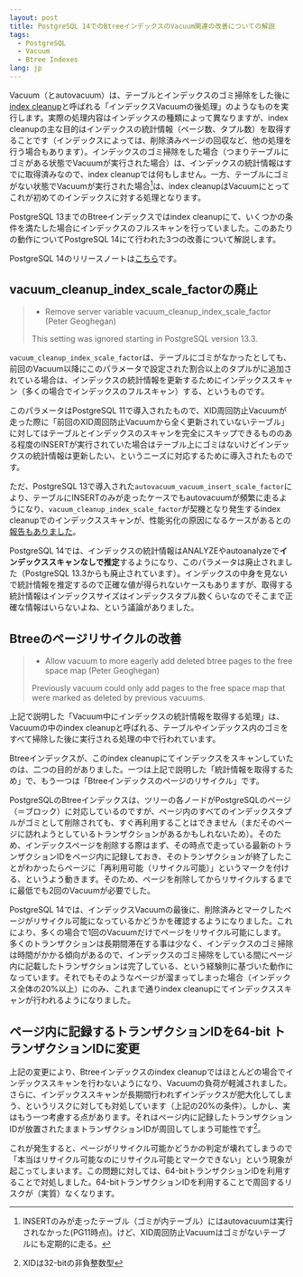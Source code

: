 ```yaml
---
layout: post
title: PostgreSQL 14でのBtreeインデックスのVacuum関連の改善についての解説
tags:
  - PostgreSQL
  - Vacuum
  - Btree Indexes
lang: jp
---
```


Vacuum（とautovacuum）は、テーブルとインデックスのゴミ掃除をした後に[index cleanup](https://www.postgresql.jp/document/12/html/progress-reporting.html#VACUUM-PROGRESS-REPORTING)と呼ばれる「インデックスVacuumの後処理」のようなものを実行します。実際の処理内容はインデックスの種類によって異なりますが、index cleanupの主な目的はインデックスの統計情報（ページ数、タプル数）を取得することです（インデックスによっては、削除済みページの回収など、他の処理を行う場合もあります）。インデックスのゴミ掃除をした場合（つまりテーブルにゴミがある状態でVacuumが実行された場合）は、インデックスの統計情報はすでに取得済みなので、index cleanupでは何もしません。一方、テーブルにゴミがない状態でVacuumが実行された場合[^insert_vacuum]は、index cleanupはVacuumにとってこれが初めてのインデックスに対する処理となります。

[^insert_vacuum]: INSERTのみが走ったテーブル（ゴミが内テーブル）にはautovacuumは実行されなかった(PG11時点)。けど、XID周回防止Vacuumはゴミがないテーブルにも定期的に走る。

PostgreSQL 13までのBtreeインデックスではindex cleanupにて、いくつかの条件を満たした場合にインデックスのフルスキャンを行っていました。このあたりの動作についてPostgreSQL 14にて行われた3つの改善について解説します。

PostgreSQL 14のリリースノートは[こちら](https://www.postgresql.org/docs/14/release-14.html)です。

## vacuum_cleanup_index_scale_factorの廃止

> * Remove server variable vacuum_cleanup_index_scale_factor (Peter Geoghegan)
>
> This setting was ignored starting in PostgreSQL version 13.3.

`vacuum_cleanup_index_scale_factor`は、テーブルにゴミがなかったとしても、前回のVacuum以降にこのパラメータで設定された割合以上のタプルがに追加されている場合は、インデックスの統計情報を更新するためにインデックススキャン（多くの場合でインデックスのフルスキャン）する、というものです。

このパラメータはPostgreSQL 11で導入されたもので、XID周回防止Vacuumが走った際に「前回のXID周回防止Vacuumから全く更新されていないテーブル」に対してはテーブルとインデックスのスキャンを完全にスキップできるもののある程度のINSERTが実行されていた場合はテーブル上にゴミはないけどインデックスの統計情報は更新したい、というニーズに対応するために導入されたものです。

ただ、PostgreSQL 13で導入された`autovacuum_vacuum_insert_scale_factor`により、テーブルにINSERTのみが走ったケースでもautovacuumが頻繁に走るようになり、`vacuum_cleanup_index_scale_factor`が契機となり発生するindex cleanupでのインデックススキャンが、性能劣化の原因になるケースがあるとの[報告もありました](https://smalldatum.blogspot.com/2021/01/insert-benchmark-postgres-is-still.html)。

PostgreSQL 14では、インデックスの統計情報はANALYZEやautoanalyzeで**インデックススキャンなしで推定**するようになり、このパラメータは廃止されました（PostgreSQL 13.3からも廃止されています）。インデックスの中身を見ないで統計情報を推定するので正確な値が得られないケースもありますが、取得する統計情報はインデックスサイズはインデックスタプル数くらいなのでそこまで正確な情報はいらないよね、という議論がありました。

## Btreeのページリサイクルの改善

> * Allow vacuum to more eagerly add deleted btree pages to the free space map (Peter Geoghegan)
>
> Previously vacuum could only add pages to the free space map that were marked as deleted by previous vacuums.

上記で説明した「Vacuum中にインデックスの統計情報を取得する処理」は、Vacuumの中のindex cleanupと呼ばれる、テーブルやインデックス内のゴミをすべて掃除した後に実行される処理の中で行われています。

Btreeインデックスが、このindex cleanupにてインデックスをスキャンしていたのは、二つの目的がありました。一つは上記で説明した「統計情報を取得するため」で、もう一つは「Btreeインデックスのページのリサイクル」です。

PostgreSQLのBtreeインデックスは、ツリーの各ノードがPostgreSQLのページ（＝ブロック）に対応しているのですが、ページ内のすべてのインデックスタプルがゴミとして削除されても、すぐ再利用することはできません（まだそのページに訪れようとしているトランザクションがあるかもしれないため）。そのため、インデックスページを削除する際はまず、その時点で走っている最新のトランザクションIDをページ内に記録しておき、そのトランザクションが終了したことがわかったらページに「再利用可能（リサイクル可能）」というマークを付ける、というよう動きます。そのため、ページを削除してからリサイクルするまでに最低でも2回のVacuumが必要でした。

PostgreSQL 14では、インデックスVacuumの最後に、削除済みとマークしたページがリサイクル可能になっているかどうかを確認するようになりました。これにより、多くの場合で1回のVacuumだけでページをリサイクル可能にします。多くのトランザクションは長期間滞在する事は少なく、インデックスのゴミ掃除は時間がかかる傾向があるので、インデックスのゴミ掃除をしている間にページ内に記載したトランザクションは完了している、という経験則に基づいた動作になっています。それでもそのようなページが溜まってしまった場合（インデックス全体の20%以上）にのみ、これまで通りindex cleanupにてインデックススキャンが行われるようになりました。

## ページ内に記録するトランザクションIDを64-bit トランザクションIDに変更

上記の変更により、Btreeインデックスのindex cleanupではほとんどの場合でインデックススキャンを行わないようになり、Vacuumの負荷が軽減されました。さらに、インデックススキャンが長期間行われずインデックスが肥大化してしまう、というリスクに対しても対処しています（上記の20%の条件）。しかし、実はもう一つ考慮する点があります。それはページ内に記録したトランザクションIDが放置されたままトランザクションIDが周回してしまう可能性です[^xid_wrap]。

これが発生すると、ページがリサイクル可能かどうかの判定が壊れてしまうので「本当はリサイクル可能なのにリサイクル可能とマークできない」という現象が起こってしまいます。この問題に対しては、64-bitトランザクションIDを利用することで対処しました。64-bitトランザクションIDを利用することで周回するリスクが（実質）なくなります。

[^xid_wrap]: XIDは32-bitの非負整数型

